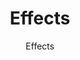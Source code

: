 ---
title: "Effects"
subtitle: "Effects"
metaTitle: "Galaxy Design System | Atoms: Effects"
metaDescription: "This is the meta description for this page"
---